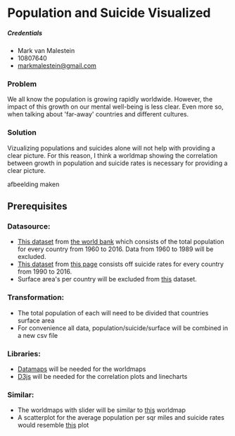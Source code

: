 # Population and Suicide Visualized
##### Credentials
* Mark van Malestein
* 10807640
* markmalestein@gmail.com

### Problem
We all know the population is growing rapidly worldwide. However, the impact of this growth on our mental well-being is less clear. Even more so, when talking about 'far-away' countries and different cultures. 

### Solution
Vizualizing populations and suicides alone will not help with providing a clear picture. For this reason, I think a worldmap showing the correlation between growth in population and suicide rates is necessary for providing a clear picture. 

afbeelding maken

## Prerequisites
### Datasource:
* [This dataset](/data/population.csv) from [the world bank](https://data.worldbank.org/indicator/SP.POP.TOTL) which consists of the total population for every country from 1960 to 2016. Data from 1960 to 1989 will be excluded. 
* [This dataset](/data/suicide.csv) from [this page](https://ourworldindata.org/suicide) consists off suicide rates for every country from 1990 to 2016.
* Surface area's per country will be excluded from [this](https://raw.githubusercontent.com/underscoreio/csv-workshop/master/src/main/resources/countries.csv) dataset.

### Transformation:
* The total population of each will need to be divided that countries surface area
* For convenience all data, population/suicide/surface will be combined in a new csv file

### Libraries:
* [Datamaps](http://datamaps.github.io/) will be needed for the worldmaps
* [D3js](https://d3js.org/) will be needed for the correlation plots and linecharts

### Similar:
* The worldmaps with slider will be similar to [this](https://data.worldbank.org/indicator/SP.POP.TOTL?view=map) worldmap
* A scatterplot for the average population per sqr miles and suicide rates would resemble [this](https://charts.animateddata.co.uk/whatmakesushappy/) plot


